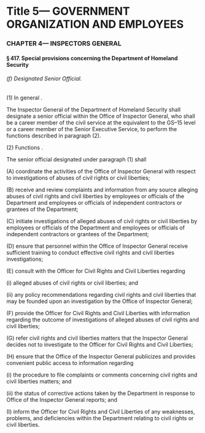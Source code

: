 
# Title 5— GOVERNMENT ORGANIZATION AND EMPLOYEES
### CHAPTER 4— INSPECTORS GENERAL
#### § 417. Special provisions concerning the Department of Homeland Security
###### (f) Designated Senior Official.

(1) In general .

The Inspector General of the Department of Homeland Security shall designate a senior official within the Office of Inspector General, who shall be a career member of the civil service at the equivalent to the GS–15 level or a career member of the Senior Executive Service, to perform the functions described in paragraph (2).

(2) Functions .

The senior official designated under paragraph (1) shall

(A) coordinate the activities of the Office of Inspector General with respect to investigations of abuses of civil rights or civil liberties;

(B) receive and review complaints and information from any source alleging abuses of civil rights and civil liberties by employees or officials of the Department and employees or officials of independent contractors or grantees of the Department;

(C) initiate investigations of alleged abuses of civil rights or civil liberties by employees or officials of the Department and employees or officials of independent contractors or grantees of the Department;

(D) ensure that personnel within the Office of Inspector General receive sufficient training to conduct effective civil rights and civil liberties investigations;

(E) consult with the Officer for Civil Rights and Civil Liberties regarding

(i) alleged abuses of civil rights or civil liberties; and

(ii) any policy recommendations regarding civil rights and civil liberties that may be founded upon an investigation by the Office of Inspector General;

(F) provide the Officer for Civil Rights and Civil Liberties with information regarding the outcome of investigations of alleged abuses of civil rights and civil liberties;

(G) refer civil rights and civil liberties matters that the Inspector General decides not to investigate to the Officer for Civil Rights and Civil Liberties;

(H) ensure that the Office of the Inspector General publicizes and provides convenient public access to information regarding

(i) the procedure to file complaints or comments concerning civil rights and civil liberties matters; and

(ii) the status of corrective actions taken by the Department in response to Office of the Inspector General reports; and

(I) inform the Officer for Civil Rights and Civil Liberties of any weaknesses, problems, and deficiencies within the Department relating to civil rights or civil liberties.
